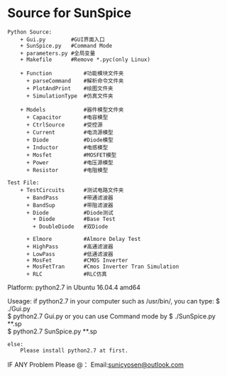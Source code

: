 # Source for SunSpice
    Python Source:
        + Gui.py		#GUI界面入口
		+ SunSpice.py 	#Command Mode
		+ parameters.py	#全局变量
		+ Makefile		#Remove *.pyc(only Linux)
		
		+ Function			#功能模块文件夹
		  + parseCommand 	#解析命令文件夹
		  + PlotAndPrint	#绘图文件夹
		  + SimulationType  #仿真文件夹
		  
		+ Models			#器件模型文件夹
		  + Capacitor		#电容模型
		  + CtrlSource		#受控源
		  + Current			#电流源模型
		  + Diode			#Diode模型
		  + Inductor    	#电感模型
		  + Mosfet 			#MOSFET模型
		  + Power			#电压源模型
		  + Resistor		#电阻模型
		
	Test File:
		+ TestCircuits  	#测试电路文件夹
		  + BandPass		#带通滤波器
		  + BandSup			#带阻滤波器
		  + Diode			#Diode测试
			+ Diode 		#Base Test
			+ DoubleDiode	#双Diode
			
		  + Elmore			#Almore Delay Test
		  + HighPass		#高通滤波器
		  + LowPass			#低通滤波器
		  + MosFet			#CMOS Inverter
		  + MosFetTran		#Cmos Inverter Tran Simulation
		  + RLC				#RLC仿真
		
Platform: python2.7 in Ubuntu 16.04.4 amd64 

Useage:
    if python2.7 in your computer such as /usr/bin/, you can type:
        $ ./Gui.py   \
        $ python2.7 Gui.py
		or you can use Command mode by 
		$ ./SunSpice.py **.sp \
		$ python2.7 SunSpice.py **.sp
    
    else:
        Please install python2.7 at first.
		
IF ANY Problem Please @：
Email:sunicyosen@outlook.com
